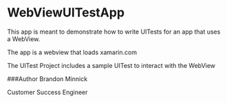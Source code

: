 # WebViewUITestApp
This app is meant to demonstrate how to write UITests for an app that uses a WebView.

The app is a webview that loads xamarin.com

The UITest Project includes a sample UITest to interact with the WebView

###Author
Brandon Minnick

Customer Success Engineer
